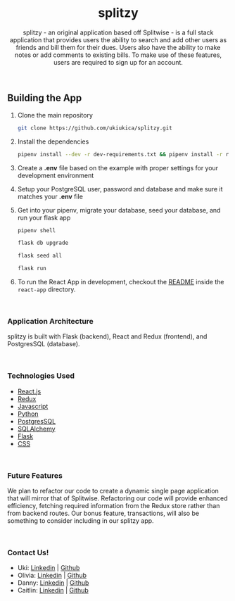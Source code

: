 <h1 align="center">splitzy</h1>

<p align="center">splitzy - an original application based off Splitwise - is a full stack application that provides users the ability to search and add other users as friends and bill them for their dues. Users also have the ability to make notes or add comments to existing bills. To make use of these features, users are required to sign up for an account.</p>

<br>

## Building the App
1. Clone the main repository

   ```bash
   git clone https://github.com/ukiukica/splitzy.git
   ```

2. Install the dependencies

      ```bash
      pipenv install --dev -r dev-requirements.txt && pipenv install -r requirements.txt
      ```

3. Create a **.env** file based on the example with proper settings for your
   development environment
4. Setup your PostgreSQL user, password and database and make sure it matches your **.env** file

5. Get into your pipenv, migrate your database, seed your database, and run your flask app

   ```bash
   pipenv shell
   ```

   ```bash
   flask db upgrade
   ```

   ```bash
   flask seed all
   ```

   ```bash
   flask run
   ```

6. To run the React App in development, checkout the [README](./react-app/README.md) inside the `react-app` directory.

<br>

### Application Architecture

splitzy is built with Flask (backend), React and Redux (frontend), and PostgresSQL (database).

<br>

### Technologies Used
* [React.js](https://reactjs.org/)
* [Redux](https://redux.js.org/)
* [Javascript](https://www.javascript.com/)
* [Python](https://www.python.org/)
* [PostgresSQL](https://www.postgresql.org/)
* [SQLAlchemy](https://www.sqlalchemy.org/)
* [Flask](https://flask.palletsprojects.com/en/2.1.x/)
* [CSS](https://developer.mozilla.org/en-US/docs/Web/CSS)

<br>

### Future Features
We plan to refactor our code to create a dynamic single page application that will mirror that of Splitwise. Refactoring our code will provide enhanced efficiency, fetching required information from the Redux store rather than from backend routes. Our bonus feature, transactions, will also be something to consider including in our splitzy app.

<br>

### Contact Us!
* Uki:  <a href="https://www.linkedin.com/in/ukipavlovic/">Linkedin</a> | <a href="https://github.com/ukiukica/">Github</a> 
* Olivia:  <a href="https://www.linkedin.com/in/olivia-bir-74b16b7b/">Linkedin</a> | <a href="https://github.com/oliviabir">Github</a>
* Danny: <a href="https://www.linkedin.com/in/dannytoan/">Linkedin</a> | <a href="https://github.com/dannytoan">Github</a>
* Caitlin:  <a href="https://www.linkedin.com/in/caitlin-buen-lucas/">Linkedin</a> | <a href="https://github.com/cpualei/">Github</a> 
